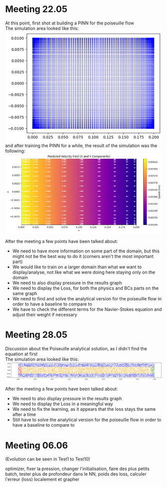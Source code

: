 # Meeting 22.05

At this point, first shot at building a PINN for the poiseuille flow <br>
The simulation area looked like this: <br>
![img](/images/domain1.png) <br>
and after training the PINN for a while, the result of the simulation was the following: <br>
![img](/images/simu1.png)<br>

After the meeting a few points have been talked about:
- We need to have more information on some part of the domain, but this might not be the best way to do it (corners aren't the most important part)
- We would like to train on a larger domain than what we want to display/analyse, not like what we were doing here staying only on the domain
- We need to also display pressure in the results graph
- We need to display the Loss, for both the physics and BCs parts on the same graph
- We need to find and solve the analytical version for the poiseuille flow in order to have a baseline to compare to
- We have to check the different terms for the Navier-Stokes equation and adjust their weight if necessary


# Meeting 28.05

Discussion about the Poiseuille analytical solution, as I didn't find the equation at first <br>
The simulation area looked like this: <br>
![img](/images/domain2.png) <br>


After the meeting a few points have been talked about:
- We need to also display pressure in the results graph
- We need to display the Loss in a meaningful way
- We need to fix the learning, as it appears that the loss stays the same after a time
- Still have to solve the analytical version for the poiseuille flow in order to have a baseline to compare to


# Meeting 06.06
(Evolution can be seen in Test1 to Test10)

optimizer, fixer la pression, changer l'initialisation, faire des plus petits batch, tester plus de profondeur dans le NN, poids des loss, calculer l'erreur (loss) localement et grapher
